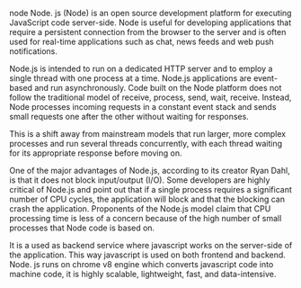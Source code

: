 node
Node. js (Node) is an open source development platform for executing JavaScript code server-side. Node is useful for developing applications that require a persistent connection from the browser to the server and is often used for real-time applications such as chat, news feeds and web push notifications.

Node.js is intended to run on a dedicated HTTP server and to employ a single thread with one process at a time. Node.js applications are event-based and run asynchronously. Code built on the Node platform does not follow the traditional model of receive, process, send, wait, receive. Instead, Node processes incoming requests in a constant event stack and sends small requests one after the other without waiting for responses.

This is a shift away from mainstream models that run larger, more complex processes and run several threads concurrently, with each thread waiting for its appropriate response before moving on.

One of the major advantages of Node.js, according to its creator Ryan Dahl, is that it does not block input/output (I/O). Some developers are highly critical of Node.js and point out that if a single process requires a significant number of CPU cycles, the application will block and that the blocking can crash the application. Proponents of the Node.js model claim that CPU processing time is less of a concern because of the high number of small processes that Node code is based on.

It is a used as backend service where javascript works on the server-side of the application. This way javascript is used on both frontend and backend. Node. js runs on chrome v8 engine which converts javascript code into machine code, it is highly scalable, lightweight, fast, and data-intensive.
